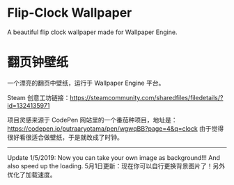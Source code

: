 # Flip-Clock Wallpaper
A beautiful flip clock wallpaper made for Wallpaper Engine.
# 翻页钟壁纸
一个漂亮的翻页中壁纸，运行于 Wallpaper Engine 平台。

Steam 创意工坊链接：https://steamcommunity.com/sharedfiles/filedetails/?id=1324135971

项目灵感来源于 CodePen 网站里的一个番茄种项目，地址是：https://codepen.io/putraaryotama/pen/wgwqBB?page=4&q=clock
由于觉得很好看很适合做壁纸，于是就改成了时钟。

--------------------------------------------

Update 1/5/2019: Now you can take your own image as background!!! And also speed up the loading.
5月1日更新：现在你可以自行更换背景图片了！另外优化了加载速度。
